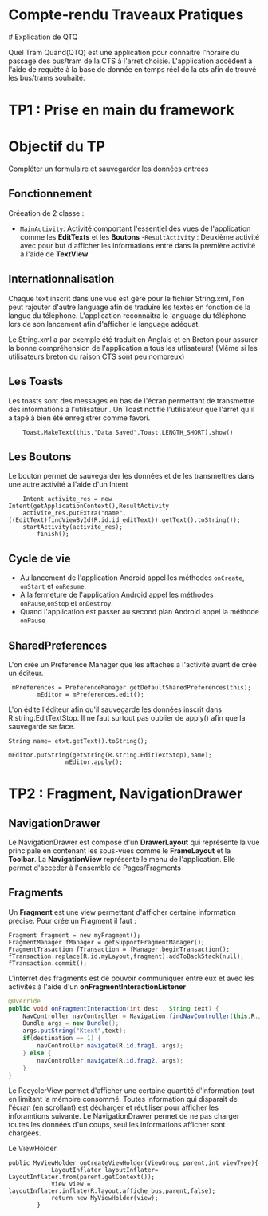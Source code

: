 <h1>  Compte-rendu Traveaux Pratiques</h1>
# Explication de QTQ

Quel Tram Quand(QTQ) est une application pour connaitre l'horaire du passage des bus/tram de la CTS à l'arret choisie.
L'application accèdent à l'aide de requète à la base de donnée en temps réel de la cts afin de trouvé les bus/trams souhaité.


# TP1 : Prise en main du framework

# Objectif du TP

Compléter un formulaire et sauvegarder les données entrées


## Fonctionnement

Créeation de 2 classe :
    
- `MainActivity`: Activité comportant l'essentiel des vues de l'application comme
        les **EditTexts** et les **Boutons** 
-`ResultActivity` : Deuxième activité avec pour but d'afficher les informations entré
        dans la première activité à l'aide de **TextView**

## Internationnalisation 
Chaque text inscrit dans une vue est géré pour le fichier String.xml,
l'on peut rajouter d'autre language afin de traduire les textes en fonction de la langue du téléphone.
L'application reconnaitra le language du téléphone lors de son lancement afin d'afficher le language adéquat. 

Le String.xml a par exemple été traduit en Anglais et en Breton pour assurer la bonne compréhension de l'application a tous les utlisateurs! 
(Même si les utilisateurs breton du raison CTS sont peu nombreux)
## Les Toasts 

Les toasts sont des messages en bas de l'écran permettant de transmettre des informations a l'utilisateur .
Un Toast notifie l'utilisateur que l'arret qu'il a tapé à bien été enregistrer comme favori. 

```
    Toast.MakeText(this,"Data Saved",Toast.LENGTH_SHORT).show()
```



## Les Boutons 

Le bouton permet de sauvegarder les données et de les transmettres dans une autre activité à l'aide d'un Intent 


```
    Intent activite_res = new Intent(getApplicationContext(),ResultActivity
    activite_res.putExtra("name",((EditText)findViewById(R.id.id_editText)).getText().toString());
    startActivity(activite_res);
        finish();
```


## Cycle de vie


- Au lancement de l'application Android appel les méthodes `onCreate`, `onStart` et `onResume`.
- A la fermeture de l'application Android appel les méthodes `onPause`,`onStop` et `onDestroy`.
- Quand l'application est passer au second plan Android appel la méthode `onPause`



## SharedPreferences

L'on crée un Preference Manager que les attaches a l'activité avant de crée un éditeur.
``` 
 mPreferences = PreferenceManager.getDefaultSharedPreferences(this);
        mEditor = mPreferences.edit();

```
L'on édite l'éditeur afin qu'il sauvegarde les données inscrit dans R.string.EditTextStop. 
Il ne faut surtout pas oublier de apply() afin que la sauvegarde se face.
```
String name= etxt.getText().toString();
                mEditor.putString(getString(R.string.EditTextStop),name);
                mEditor.apply();

```



# TP2 : Fragment, NavigationDrawer

## NavigationDrawer

Le NavigationDrawer est composé d'un **DrawerLayout** qui représente la vue principale 
en contenant les sous-vues comme le **FrameLayout** et la **Toolbar**. 
La **NavigationView** représente le menu de l'application. Elle permet d'acceder à l'ensemble de Pages/Fragments


## Fragments 

Un **Fragment** est une view permettant d'afficher certaine information precise. 
Pour crée un Fragment il faut :
```
Fragment fragment = new myFragment();
FragmentManager fManager = getSupportFragmentManager();
FragmentTrasaction fTransaction = fManager.beginTransaction();
fTransaction.replace(R.id.myLayout,fragment).addToBackStack(null);
fTransaction.commit();
```


L'interret des fragments est de pouvoir communiquer entre eux et avec les activités à l'aide
d'un **onFragmentInteractionListener** 

```java
@Override
public void onFragmentInteraction(int dest , String text) {
    NavController navController = Navigation.findNavController(this,R.id.fraghost);
    Bundle args = new Bundle();
    args.putString("Ktext",text);
    if(destination == 1) {
        navController.navigate(R.id.frag1, args);
    } else {
        navController.navigate(R.id.frag2, args);
    }
}
```
 














Le RecyclerView permet d'afficher une certaine quantité d'information tout en limitant la mémoire consommé. 
Toutes information qui disparait de l'écran (en scrollant) est décharger et réutiliser pour afficher les inforamtions suivante.
Le NavigationDrawer permet de ne pas charger toutes les données d'un coups, seul les informations afficher sont chargées. 


Le ViewHolder 
```
public MyViewHolder onCreateViewHolder(ViewGroup parent,int viewType){
            LayoutInflater layoutInflater= LayoutInflater.from(parent.getContext());
            View view = layoutInflater.inflate(R.layout.affiche_bus,parent,false);
            return new MyViewHolder(view);
        }
```
